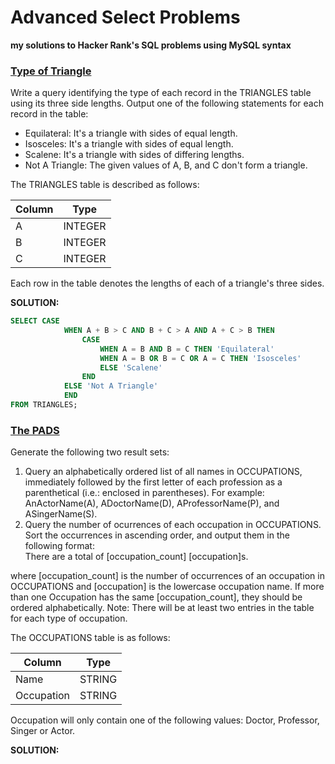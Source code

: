 # Advanced Select Problems
**my solutions to Hacker Rank's SQL problems using MySQL syntax**

[<h3>Type of Triangle</h3>](https://www.hackerrank.com/challenges/what-type-of-triangle/)
Write a query identifying the type of each record in the TRIANGLES table using its three side lengths. 
Output one of the following statements for each record in the table:
- Equilateral: It's a triangle with sides of equal length.
- Isosceles: It's a triangle with sides of equal length.
- Scalene: It's a triangle with sides of differing lengths.
- Not A Triangle: The given values of A, B, and C don't form a triangle.

The TRIANGLES table is described as follows:

|  Column | Type |
|-------|------|
| A | INTEGER |
| B | INTEGER |
| C | INTEGER |

Each row in the table denotes the lengths of each of a triangle's three sides.

**SOLUTION:**
```sql
SELECT CASE             
            WHEN A + B > C AND B + C > A AND A + C > B THEN
                CASE 
                    WHEN A = B AND B = C THEN 'Equilateral'
                    WHEN A = B OR B = C OR A = C THEN 'Isosceles'
                    ELSE 'Scalene'
                END
            ELSE 'Not A Triangle'
            END
FROM TRIANGLES;
```

[<h3>The PADS</h3>](https://www.hackerrank.com/challenges/the-pads/)
Generate the following two result sets:
1) Query an alphabetically ordered list of all names in OCCUPATIONS, immediately followed by the first letter of each profession as a parenthetical (i.e.: enclosed in parentheses). 
For example: AnActorName(A), ADoctorName(D), AProfessorName(P), and ASingerName(S).
2) Query the number of ocurrences of each occupation in OCCUPATIONS. Sort the occurrences in ascending order, and output them in the following format:
<br>There are a total of [occupation_count] [occupation]s.

where [occupation_count] is the number of occurrences of an occupation in OCCUPATIONS and [occupation] is the lowercase occupation name. 
If more than one Occupation has the same [occupation_count], they should be ordered alphabetically.
Note: There will be at least two entries in the table for each type of occupation.

The OCCUPATIONS table is as follows:

|  Column | Type |
|-------|------|
| Name | STRING |
| Occupation | STRING |

Occupation will only contain one of the following values: Doctor, Professor, Singer or Actor.

**SOLUTION:**
```sql

```

